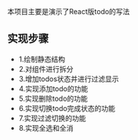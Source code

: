 本项目主要是演示了React版todo的写法
## 实现步骤
- 1.绘制静态结构
- 2.对组件进行拆分
- 3.增加todos状态并进行过滤显示
- 4.实现添加todo的功能
- 5.实现删除todo的功能
- 6.实现切换todo完成状态的功能
- 7.实现过滤切换的功能
- 8.实现全选和全消

